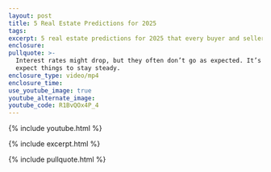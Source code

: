 ```yaml
---
layout: post
title: 5 Real Estate Predictions for 2025
tags:
excerpt: 5 real estate predictions for 2025 that every buyer and seller must know.
enclosure:
pullquote: >-
  Interest rates might drop, but they often don’t go as expected. It’s best to
  expect things to stay steady.
enclosure_type: video/mp4
enclosure_time:
use_youtube_image: true
youtube_alternate_image:
youtube_code: R1BvQOx4P_4
---
```

{% include youtube.html %}

{% include excerpt.html %}

{% include pullquote.html %}
